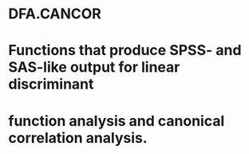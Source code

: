 # DFA.CANCOR
# Functions that produce SPSS- and SAS-like output for linear discriminant 
# function analysis and canonical correlation analysis.
